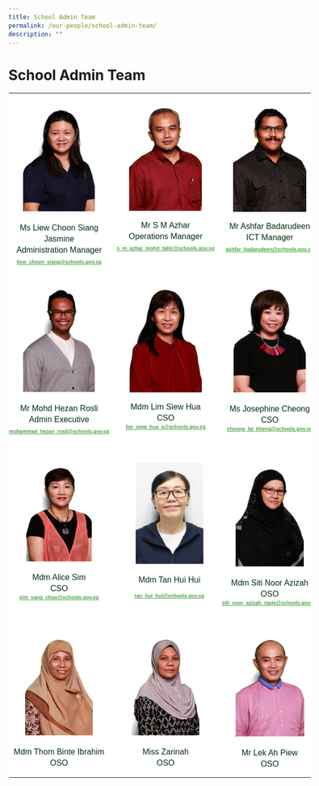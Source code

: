 ```yaml
---
title: School Admin Team
permalink: /our-people/school-admin-team/
description: ""
---
```

# **School Admin Team**

<table style="margin: auto; outline: 0px; padding: 0px; border-collapse: collapse; clear: both; border-top: 0px !important; border-right: 1px solid transparent; border-bottom: 1px solid transparent; border-left: 1px solid transparent; border-image: initial; table-layout: fixed; color: rgb(0, 45, 19); font-family: &quot;Libre Franklin&quot;, sans-serif; font-size: 16px; font-style: normal; font-variant-ligatures: normal; font-variant-caps: normal; font-weight: 400; letter-spacing: normal; orphans: 2; text-align: left; text-transform: none; white-space: normal; widows: 2; word-spacing: 0px; -webkit-text-stroke-width: 0px; background-color: rgb(255, 255, 255); text-decoration-thickness: initial; text-decoration-style: initial; text-decoration-color: initial; width: 600px;" class="ives_tab_kosong ive_eobj_center">
  <tbody style="margin: 0px; outline: 0px; padding: 0px;">
    <tr style="margin: 0px; outline: 0px; padding: 0px;">
      <td style="margin: 0px; outline: 0px; padding: 0px 15px 15px 0px; vertical-align: top; width: 200px;">
        <div style="margin: 0px; outline: 0px; padding: 0px; line-height: 21.92px; color: rgb(0, 45, 19); font-family: &quot;Libre Franklin&quot;, sans-serif; font-size: 16px; text-align: center;">
          <br style="margin: 0px; outline: 0px; padding: 0px;">
        </div>
        <div style="margin: 0px; outline: 0px; padding: 0px; line-height: 21.92px; color: rgb(0, 45, 19); font-family: &quot;Libre Franklin&quot;, sans-serif; font-size: 16px; text-align: center;"><img style="margin: auto; outline: 0px; padding: 0px; border: none; max-width: 100%; clear: both; display: block; width: 142px; height: 212px;" class="ive_eobj_center" alt="Liew Choon Siang Jasmine Ms.jpg" src="/images/Liew%20Choon%20Siang%20Jasmine%20Ms.jpg"></div>
        <div style="margin: 0px; outline: 0px; padding: 0px; line-height: 21.92px; color: rgb(0, 45, 19); font-family: &quot;Libre Franklin&quot;, sans-serif; font-size: 16px; text-align: center;">
          <span style="margin: 0px; outline: 0px; padding: 0px; background-color: initial; font-size: 1rem;"><br style="margin: 0px; outline: 0px; padding: 0px;"></span>
        </div>
        <div style="margin: 0px; outline: 0px; padding: 0px; line-height: 21.92px; color: rgb(0, 45, 19); font-family: &quot;Libre Franklin&quot;, sans-serif; font-size: 16px; text-align: center;">
          <span style="margin: 0px; outline: 0px; padding: 0px; background-color: initial; font-size: 1rem;">Ms Liew Choon Siang Jasmine<br style="margin: 0px; outline: 0px; padding: 0px;">
          Administration Manager</span>
        </div>
        <div style="margin: 0px; outline: 0px; padding: 0px; line-height: 21.92px; color: rgb(0, 45, 19); font-family: &quot;Libre Franklin&quot;, sans-serif; font-size: 1rem; text-align: center;">
          <a style="margin: 0px; outline: 0px; padding: 0px; color: rgb(78, 162, 69); font-weight: 600; text-decoration: underline; background-color: initial; font-size: x-small;" target="" href="mailto:liew_choon_siang@schools.gov.sg">liew_choon_siang@schools.gov.sg</a>
        </div>
      </td>
      <td style="margin: 0px; outline: 0px; padding: 0px 15px 15px 0px; vertical-align: top; width: 200px;">
        <br style="margin: 0px; outline: 0px; padding: 0px;">
        <img style="margin: auto; outline: 0px; padding: 0px; border: none; max-width: 100%; clear: both; display: block; width: 144px; height: 215px;" class="ive_eobj_center" alt="S M Azhar B Mohamed Tahir Mr.jpg" src="/images/S%20M%20Azhar%20B%20Mohamed%20Tahir%20Mr.jpg"><br style="margin: 0px; outline: 0px; padding: 0px;">
        <div style="margin: 0px; outline: 0px; padding: 0px; line-height: 21.92px; color: rgb(0, 45, 19); font-family: &quot;Libre Franklin&quot;, sans-serif; font-size: 16px; text-align: center;">
          <span style="margin: 0px; outline: 0px; padding: 0px; background-color: initial; font-size: 1rem;">Mr S M Azhar<br style="margin: 0px; outline: 0px; padding: 0px;">
          Operations Manager</span>
        </div>
        <div style="margin: 0px; outline: 0px; padding: 0px; line-height: 21.92px; color: rgb(0, 45, 19); font-family: &quot;Libre Franklin&quot;, sans-serif; font-size: 1rem; text-align: center;">
          <a style="margin: 0px; outline: 0px; padding: 0px; color: rgb(78, 162, 69); font-weight: 600; text-decoration: underline; font-size: x-small; background-color: initial;" target="" href="mailto:s_m_azhar_mohd_tahir@schools.gov.sg">s_m_azhar_mohd_tahir@schools.gov.sg</a>
        </div><br style="margin: 0px; outline: 0px; padding: 0px;">
      </td>
      <td style="margin: 0px; outline: 0px; padding: 0px 15px 15px 0px; vertical-align: top; width: 200px;">
        <br style="margin: 0px; outline: 0px; padding: 0px;">
        <img style="margin: auto; outline: 0px; padding: 0px; border: none; max-width: 100%; clear: both; display: block; width: 145px; height: 217px;" class="ive_eobj_center" alt="Ashfar Badarudeen Mr copy.jpg" src="/images/Ashfar%20Badarudeen%20Mr%20copy.jpg"><br style="margin: 0px; outline: 0px; padding: 0px;">
        <div style="margin: 0px; outline: 0px; padding: 0px; line-height: 21.92px; color: rgb(0, 45, 19); font-family: &quot;Libre Franklin&quot;, sans-serif; font-size: 16px; text-align: center;">
          <span style="margin: 0px; outline: 0px; padding: 0px; background-color: initial; font-size: 1rem;">Mr Ashfar Badarudeen<br style="margin: 0px; outline: 0px; padding: 0px;">
          ICT Manager</span>
        </div>
        <div style="margin: 0px; outline: 0px; padding: 0px; line-height: 21.92px; color: rgb(0, 45, 19); font-family: &quot;Libre Franklin&quot;, sans-serif; font-size: 1rem; text-align: center;">
          <a style="margin: 0px; outline: 0px; padding: 0px; color: rgb(78, 162, 69); font-weight: 600; text-decoration: underline; font-size: x-small; background-color: initial;" target="" href="mailto:ashfar_badarudeen@schools.gov.sg">ashfar_badarudeen@schools.gov.sg</a>
        </div><br style="margin: 0px; outline: 0px; padding: 0px;"> 
      </td>
    </tr>
    <tr style="margin: 0px; outline: 0px; padding: 0px;">
      <td style="margin: 0px; outline: 0px; padding: 0px 15px 15px 0px; vertical-align: top;">
        <br style="margin: 0px; outline: 0px; padding: 0px;">
        <img style="margin: auto; outline: 0px; padding: 0px; border: none; max-width: 100%; clear: both; display: block; width: 142px; height: 213px;" class="ive_eobj_center" alt="Muhammad Hezan Bin Rosli Mr.jpg" src="/images/Muhammad%20Hezan%20Bin%20Rosli%20Mr.jpg">
        <div style="margin: 0px; outline: 0px; padding: 0px; line-height: 21.92px; color: rgb(0, 45, 19); font-family: &quot;Libre Franklin&quot;, sans-serif; font-size: 16px; text-align: center;">
          <span style="margin: 0px; outline: 0px; padding: 0px; background-color: initial; font-size: 1rem;"><br style="margin: 0px; outline: 0px; padding: 0px;"></span>
        </div>
        <div style="margin: 0px; outline: 0px; padding: 0px; line-height: 21.92px; color: rgb(0, 45, 19); font-family: &quot;Libre Franklin&quot;, sans-serif; font-size: 16px; text-align: center;">
          <span style="margin: 0px; outline: 0px; padding: 0px; background-color: initial; font-size: 1rem;">Mr Mohd Hezan Rosli<br style="margin: 0px; outline: 0px; padding: 0px;"> 
          Admin Executive</span>
        </div>
        <div style="margin: 0px; outline: 0px; padding: 0px; line-height: 21.92px; color: rgb(0, 45, 19); font-family: &quot;Libre Franklin&quot;, sans-serif; font-size: 1rem; text-align: center;">
          <a style="margin: 0px; outline: 0px; padding: 0px; color: rgb(78, 162, 69); font-weight: 600; text-decoration: underline; font-size: x-small; background-color: initial;" target="" href="mailto:lim_siew_hua_a@moe.edu.sg">muhammad_hezan_rosli@schools.gov.sg</a>
        </div><br style="margin: 0px; outline: 0px; padding: 0px;">
      </td>
      <td style="margin: 0px; outline: 0px; padding: 0px 15px 15px 0px; vertical-align: top;">
        <br style="margin: 0px; outline: 0px; padding: 0px;">
        <img style="margin: auto; outline: 0px; padding: 0px; border: none; max-width: 100%; clear: both; display: block; width: 143px; height: 214px;" class="ive_eobj_center" alt="Lim Siew Hua Mrs Koh.jpg" src="/images/Lim%20Siew%20Hua%20Mrs%20Koh.jpg"><br style="margin: 0px; outline: 0px; padding: 0px;">
        <div style="margin: 0px; outline: 0px; padding: 0px; line-height: 21.92px; color: rgb(0, 45, 19); font-family: &quot;Libre Franklin&quot;, sans-serif; font-size: 16px; text-align: center;">
          <span style="margin: 0px; outline: 0px; padding: 0px; background-color: initial; font-size: 1rem;">Mdm Lim Siew Hua<br style="margin: 0px; outline: 0px; padding: 0px;">
          CSO</span>
        </div>
        <div style="margin: 0px; outline: 0px; padding: 0px; line-height: 13.7px; color: rgb(0, 45, 19); font-family: &quot;Libre Franklin&quot;, sans-serif; font-size: x-small; text-align: center;">
          <a style="margin: 0px; outline: 0px; padding: 0px; color: rgb(78, 162, 69); font-weight: 600; text-decoration: underline;" target="" href="mailto:lim_siew_hua_a@schools.gov.sg"></a><a style="margin: 0px; outline: 0px; padding: 0px; color: rgb(78, 162, 69); font-weight: 600; text-decoration: underline; background-color: initial;" target="" href="mailto:lim_siew_hua_a@schools.gov.sg">lim_siew_hua_a@schools.gov.sg</a>
        </div>
      </td>
      <td style="margin: 0px; outline: 0px; padding: 0px 15px 15px 0px; vertical-align: top;">
        <br style="margin: 0px; outline: 0px; padding: 0px;">
        <img style="margin: auto; outline: 0px; padding: 0px; border: none; max-width: 100%; clear: both; display: block; width: 143px; height: 214px;" class="ive_eobj_center" alt="Josephine Cheong Lai Kheng Ms.jpg" src="/images/Josephine%20Cheong%20Lai%20Kheng%20Ms.jpg">
        <div style="margin: 0px; outline: 0px; padding: 0px; line-height: 21.92px; color: rgb(0, 45, 19); font-family: &quot;Libre Franklin&quot;, sans-serif; font-size: 16px; text-align: center;">
          <span style="margin: 0px; outline: 0px; padding: 0px; background-color: initial; font-size: 1rem;"><br style="margin: 0px; outline: 0px; padding: 0px;"></span>
        </div>
        <div style="margin: 0px; outline: 0px; padding: 0px; line-height: 21.92px; color: rgb(0, 45, 19); font-family: &quot;Libre Franklin&quot;, sans-serif; font-size: 16px; text-align: center;">
          <span style="margin: 0px; outline: 0px; padding: 0px; background-color: initial; font-size: 1rem;">Ms Josephine Cheong<br style="margin: 0px; outline: 0px; padding: 0px;">
          CSO</span>
        </div>
        <div style="margin: 0px; outline: 0px; padding: 0px; line-height: 13.7px; color: rgb(0, 45, 19); font-family: &quot;Libre Franklin&quot;, sans-serif; font-size: x-small; text-align: center;">
          <a style="margin: 0px; outline: 0px; padding: 0px; color: rgb(78, 162, 69); font-weight: 600; text-decoration: underline;" target="" href="mailto:cheong_lai_kheng@schools.gov.sg"></a><a style="margin: 0px; outline: 0px; padding: 0px; color: rgb(78, 162, 69); font-weight: 600; text-decoration: underline; background-color: initial;" target="" href="mailto:cheong_lai_kheng@schools.gov.sg">cheong_lai_kheng@schools.gov.sg</a>
        </div>
      </td>
    </tr>
    <tr style="margin: 0px; outline: 0px; padding: 0px;">
      <td style="margin: 0px; outline: 0px; padding: 0px 15px 15px 0px; vertical-align: top;">
        <br style="margin: 0px; outline: 0px; padding: 0px;">
        <div style="margin: 0px; outline: 0px; padding: 0px; line-height: 21.92px; color: rgb(0, 45, 19); font-family: &quot;Libre Franklin&quot;, sans-serif; font-size: 16px; text-align: center;"><img style="margin: auto; outline: 0px; padding: 0px; border: none; max-width: 100%; clear: both; display: block; width: 130px; height: 195px;" class="ive_eobj_center" alt="Alice Sim Yang Choo Mdm.jpg" src="/images/Alice%20Sim%20Yang%20Choo%20Mdm.jpg"></div>
        <div style="margin: 0px; outline: 0px; padding: 0px; line-height: 21.92px; color: rgb(0, 45, 19); font-family: &quot;Libre Franklin&quot;, sans-serif; font-size: 16px; text-align: center;">
          <span style="margin: 0px; outline: 0px; padding: 0px; background-color: initial; font-size: 1rem;"><br style="margin: 0px; outline: 0px; padding: 0px;"></span>
        </div>
        <div style="margin: 0px; outline: 0px; padding: 0px; line-height: 21.92px; color: rgb(0, 45, 19); font-family: &quot;Libre Franklin&quot;, sans-serif; font-size: 16px; text-align: center;">
          <span style="margin: 0px; outline: 0px; padding: 0px; background-color: initial; font-size: 1rem;">Mdm Alice Sim<br style="margin: 0px; outline: 0px; padding: 0px;">
          CSO</span>
        </div>
        <div style="margin: 0px; outline: 0px; padding: 0px; line-height: 13.7px; color: rgb(0, 45, 19); font-family: &quot;Libre Franklin&quot;, sans-serif; font-size: x-small; text-align: center;">
          <a style="margin: 0px; outline: 0px; padding: 0px; color: rgb(78, 162, 69); font-weight: 600; text-decoration: underline; background-color: initial;" target="" href="mailto:sim_yang_choo@schools.gov.sg">sim_yang_choo@schools.gov.sg</a>
        </div>
      </td>
      <td style="margin: 0px; outline: 0px; padding: 0px 0px 0px 0px; vertical-align: top;">
        <br style="margin: 0px; outline: 0px; padding: 0px;">
        <div style="margin: 0px; outline: 0px; padding: 0px; line-height: 0px; color: rgb(0, 0, 0); font-family: &quot;Libre Franklin&quot;, sans-serif; font-size: 16px; text-align: center;">
          <span style="margin: 0px; outline: 0px; padding: 0px; background-color: initial; font-size: 1rem;"><br style="margin: 0px; outline: 0px; padding: 0px;"></span>
        </div>
        <div style="margin: 0px; outline: 0px; padding: 0px; line-height: 0px; color: rgb(0, 45, 19); font-family: &quot;Libre Franklin&quot;, sans-serif; font-size: 16px; text-align: center;">
          <br style="margin: 0px; outline: 0px; padding: 0px;">  
            <div style="margin: 0px; outline: 0px; padding: 0px; line-height: 0px; color: rgb(0, 45, 19); font-family: &quot;Libre Franklin&quot;, sans-serif; font-size: 16px;"> <img style="margin: auto; outline: 0px; padding: 0px; border: none; max-width: 100%; clear: both; display: block; width: 134px; height: 200px;" class="ive_eobj_center" alt="Hui Hui" src="/images/Staff%20Photo%202023/Hui%20Hui.jpg"> 
              <span style="margin: 0px; outline: 0px; padding: 0px; background-color: initial; font-size: 1rem;"><br style="margin: 0px; outline: 0px; padding: 0px;"></span> 
        </div>
        <div style="margin: 0px; outline: 0px; padding: 0px; line-height: 0px; color: rgb(0, 45, 19); font-family: &quot;Libre Franklin&quot;, sans-serif; font-size: 16px; text-align: center;">
          <br style="margin: 0px; outline: 0px; padding: 0px;">
        </div>
        <div style="margin: 0px; outline: 0px; padding: 0px; line-height: 21.92px; color: rgb(0, 45, 19); font-family: &quot;Libre Franklin&quot;, sans-serif; font-size: 16px; text-align: center;">
          <div style="margin: 0px; outline: 0px; padding: 0px; line-height: 21.92px; color: rgb(0, 45, 19); font-family: &quot;Libre Franklin&quot;, sans-serif; font-size: 16px;">
            <br style="margin: 0px; outline: 0px; padding: 0px;"> Mdm Tan Hui Hui 
          </div>
          <div style="margin: 0px; outline: 0px; padding: 0px; line-height: 13.7px; color: rgb(0, 45, 19); font-family: &quot;Libre Franklin&quot;, sans-serif; font-size: x-small;">
            <br style="margin: 0px; outline: 0px; padding: 0px;"> 
          </div>
        </div>
<div style="margin: 0px; outline: 0px; padding: 0px; line-height: 13.7px; color: rgb(0, 45, 19); font-family: &quot;Libre Franklin&quot;, sans-serif; font-size: x-small; text-align: center;">
          <a style="margin: 0px; outline: 0px; padding: 0px; color: rgb(78, 162, 69); font-weight: 600; text-decoration: underline; background-color: initial;" target="" href="mailto:tan_hui_hui@schools.gov.sg.">tan_hui_hui@schools.gov.sg</a>
        </div>
      </td>
      <td style="margin: 0px; outline: 0px; padding: 0px 15px 15px 0px; vertical-align: top;">
        <div style="margin: 0px; outline: 0px; padding: 0px; line-height: 21.92px; color: rgb(0, 45, 19); font-family: &quot;Libre Franklin&quot;, sans-serif; font-size: 16px; text-align: center;">
          <br style="margin: 0px; outline: 0px; padding: 0px;">
        </div>
        <div style="margin: 0px; outline: 0px; padding: 0px; line-height: 21.92px; color: rgb(0, 45, 19); font-family: &quot;Libre Franklin&quot;, sans-serif; font-size: 16px; text-align: center;">
					<img style="margin: auto; outline: 0px; padding: 0px; border: none; max-width: 100%; clear: both; display: block; width: 135px; height: 202px;" class="ive_eobj_center" alt="Siti Noor Azizah Bte Rapie Mdm.jpg" src="/images/Siti%20Noor%20Azizah%20Bte%20Rapie%20Mdm.jpg"></div>
        <div style="margin: 0px; outline: 0px; padding: 0px; line-height: 21.92px; color: rgb(0, 45, 19); font-family: &quot;Libre Franklin&quot;, sans-serif; font-size: 16px; text-align: center;">
          <span style="margin: 0px; outline: 0px; padding: 0px; background-color: initial; font-size: 1rem;"><br style="margin: 0px; outline: 0px; padding: 0px;"></span>
        </div>
        <div style="margin: 0px; outline: 0px; padding: 0px; line-height: 21.92px; color: rgb(0, 45, 19); font-family: &quot;Libre Franklin&quot;, sans-serif; font-size: 16px; text-align: center;">
          <span style="margin: 0px; outline: 0px; padding: 0px; background-color: initial; font-size: 1rem;">Mdm Siti Noor Azizah</span><br style="margin: 0px; outline: 0px; padding: 0px;">
        </div>
        <div style="margin: 0px; outline: 0px; padding: 0px; line-height: 21.92px; color: rgb(0, 45, 19); font-family: &quot;Libre Franklin&quot;, sans-serif; font-size: 16px; text-align: center;">
          <span style="margin: 0px; outline: 0px; padding: 0px; background-color: initial; font-size: 1rem;">OSO</span>
        </div>
        <div style="margin: 0px; outline: 0px; padding: 0px; line-height: 13.7px; color: rgb(0, 45, 19); font-family: &quot;Libre Franklin&quot;, sans-serif; font-size: x-small; text-align: center;">
          <a style="margin: 0px; outline: 0px; padding: 0px; color: rgb(78, 162, 69); font-weight: 600; text-decoration: underline; background-color: initial;" target="" href="mailto:siti_noor_azizah_rapie@schools.gov.sg">siti_noor_azizah_rapie@schools.gov.sg</a>
        </div><br style="margin: 0px; outline: 0px; padding: 0px;">
      </td>
    </tr>
    <tr style="margin: 0px; outline: 0px; padding: 0px;">
      <td style="margin: 0px; outline: 0px; padding: 0px 15px 15px 0px; vertical-align: top;">
        <div style="margin: 0px; outline: 0px; padding: 0px; line-height: 21.92px; color: rgb(0, 45, 19); font-family: &quot;Libre Franklin&quot;, sans-serif; font-size: 16px; text-align: center;">
          <span style="margin: 0px; outline: 0px; padding: 0px; background-color: initial; font-size: 1rem;"><br style="margin: 0px; outline: 0px; padding: 0px;"></span>
        </div>
        <div style="margin: 0px; outline: 0px; padding: 0px; line-height: 21.92px; color: rgb(0, 45, 19); font-family: &quot;Libre Franklin&quot;, sans-serif; font-size: 16px; text-align: center;">
          <img style="margin: auto; outline: 0px; padding: 0px; border: none; max-width: 100%; clear: both; display: block; width: 134px; height: 200px;" class="ive_eobj_center" alt="Thom Binte Ibrahim Mdm.jpg" src="/images/Thom%20Binte%20Ibrahim%20Mdm.jpg"><span style="margin: 0px; outline: 0px; padding: 0px; background-color: initial; font-size: 1rem;"><br style="margin: 0px; outline: 0px; padding: 0px;"></span>
        </div>
        <div style="margin: 0px; outline: 0px; padding: 0px; line-height: 21.92px; color: rgb(0, 45, 19); font-family: &quot;Libre Franklin&quot;, sans-serif; font-size: 16px; text-align: center;">
          <span style="margin: 0px; outline: 0px; padding: 0px; background-color: initial; font-size: 1rem;">Mdm Thom Binte Ibrahim</span><br style="margin: 0px; outline: 0px; padding: 0px;">
        </div>
        <div style="margin: 0px; outline: 0px; padding: 0px; line-height: 21.92px; color: rgb(0, 45, 19); font-family: &quot;Libre Franklin&quot;, sans-serif; font-size: 16px; text-align: center;">
          <span style="margin: 0px; outline: 0px; padding: 0px; background-color: initial; font-size: 1rem;">OSO</span>
        </div>
      </td>
      <td style="margin: 0px; outline: 0px; padding: 0px 15px 15px 0px; vertical-align: top;">
        <div style="margin: 0px; outline: 0px; padding: 0px; line-height: 21.92px; color: rgb(0, 45, 19); font-family: &quot;Libre Franklin&quot;, sans-serif; font-size: 16px; text-align: justify;">
          <div style="margin: 0px; outline: 0px; padding: 0px; line-height: 21.92px; color: rgb(0, 45, 19); font-family: &quot;Libre Franklin&quot;, sans-serif; font-size: 1rem; text-align: center;">
            <span style="margin: 0px; outline: 0px; padding: 0px; background-color: initial; font-size: 1rem;"><br style="margin: 0px; outline: 0px; padding: 0px;"></span>
          </div>
          <div style="margin: 0px; outline: 0px; padding: 0px; line-height: 21.92px; color: rgb(0, 45, 19); font-family: &quot;Libre Franklin&quot;, sans-serif; font-size: 1rem; text-align: center;">
            <img style="margin: auto; outline: 0px; padding: 0px; border: none; max-width: 100%; clear: both; display: block; width: 134px; height: 200px;" class="ive_eobj_center" alt="Zarinah Binte Mohamed Ali Ms.jpg" src="/images/Zarinah%20Binte%20Mohamed%20Ali%20Ms.jpg">
            <div style="margin: 0px; outline: 0px; padding: 0px; line-height: 21.92px; color: rgb(0, 45, 19); font-family: &quot;Libre Franklin&quot;, sans-serif; font-size: 16px;">
              <span style="margin: 0px; outline: 0px; padding: 0px; background-color: initial; font-size: 1rem;"><br style="margin: 0px; outline: 0px; padding: 0px;"></span>
            </div>
            <div style="margin: 0px; outline: 0px; padding: 0px; line-height: 21.92px; color: rgb(0, 45, 19); font-family: &quot;Libre Franklin&quot;, sans-serif; font-size: 16px;">
              <span style="margin: 0px; outline: 0px; padding: 0px; background-color: initial; font-size: 1rem;">Miss Zarinah</span><br style="margin: 0px; outline: 0px; padding: 0px;">
            </div>
            <div style="margin: 0px; outline: 0px; padding: 0px; line-height: 21.92px; color: rgb(0, 45, 19); font-family: &quot;Libre Franklin&quot;, sans-serif; font-size: 16px;">
              <span style="margin: 0px; outline: 0px; padding: 0px; background-color: initial; font-size: 1rem;">OSO</span>
            </div>
          </div>
        </div>
      </td>
      <td style="margin: 0px; outline: 0px; padding: 0px 15px 15px 0px; vertical-align: top;">
        <div style="margin: 0px; outline: 0px; padding: 0px; line-height: 21.92px; color: rgb(0, 45, 19); font-family: &quot;Libre Franklin&quot;, sans-serif; font-size: 1rem; text-align: center;">
          <span style="margin: 0px; outline: 0px; padding: 0px; background-color: initial; font-size: 1rem;"><br style="margin: 0px; outline: 0px; padding: 0px;"></span>
        </div>
        <div style="margin: 0px; outline: 0px; padding: 0px; line-height: 21.92px; color: rgb(0, 45, 19); font-family: &quot;Libre Franklin&quot;, sans-serif; font-size: 1rem; text-align: center;">
          <img style="margin: auto; outline: 0px; padding: 0px; border: none; max-width: 100%; clear: both; display: block; width: 136px; height: 202px;" class="ive_eobj_center" alt="Lek Ah Piew Mr.jpg" src="/images/Lek%20Ah%20Piew%20Mr.jpg"><br style="margin: 0px; outline: 0px; padding: 0px;">
        </div>
        <div style="margin: 0px; outline: 0px; padding: 0px; line-height: 21.92px; color: rgb(0, 45, 19); font-family: &quot;Libre Franklin&quot;, sans-serif; font-size: 1rem; text-align: center;">
          Mr Lek Ah Piew<br style="margin: 0px; outline: 0px; padding: 0px;">
          OSO
        </div>
      </td>
    </tr>
  </tbody>
</table>